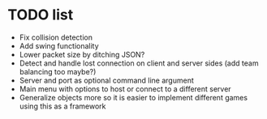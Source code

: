 # TODO list

* Fix collision detection
* Add swing functionality
* Lower packet size by ditching JSON?
* Detect and handle lost connection on client and server sides (add team
  balancing too maybe?)
* Server and port as optional command line argument
* Main menu with options to host or connect to a different server
* Generalize objects more so it is easier to implement different games using
  this as a framework
